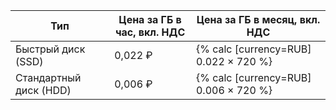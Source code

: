| Тип | Цена за ГБ в час, вкл. НДС | Цена за ГБ в месяц, вкл. НДС |
| --- | --- | --- |
| Быстрый диск (SSD) | 0,022 ₽ | {% calc [currency=RUB] 0.022 × 720 %} |
| Стандартный диск (HDD) | 0,006 ₽ | {% calc [currency=RUB] 0.006 × 720 %} |